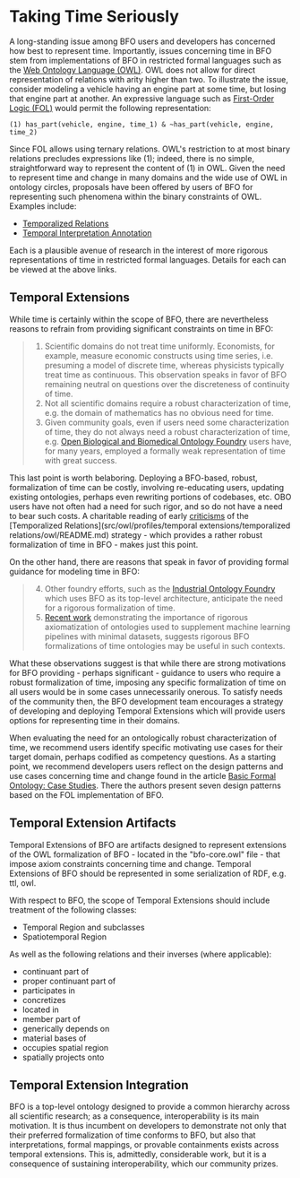 # Taking Time Seriously
A long-standing issue among BFO users and developers has concerned how best to represent time. Importantly, issues concerning time in BFO stem from implementations of BFO in restricted formal languages such as the [Web Ontology Language (OWL)](https://www.w3.org/TR/owl2-overview/). OWL does not allow for direct representation of relations with arity higher than two. To illustrate the issue, consider modeling a vehicle having an engine part at some time, but losing that engine part at another. An expressive language such as [First-Order Logic (FOL)](https://en.wikipedia.org/wiki/First-order_logic) would permit the following representation: 

    (1) has_part(vehicle, engine, time_1) & ~has_part(vehicle, engine, time_2)

Since FOL allows using ternary relations. OWL's restriction to at most binary relations precludes expressions like (1); indeed, there is no simple, straightforward way to represent the content of (1) in OWL. Given the need to represent time and change in many domains and the wide use of OWL in ontology circles, proposals have been offered by users of BFO for representing such phenomena within the binary constraints of OWL. Examples include: 

* [Temporalized Relations](https://github.com/BFO-ontology/BFO-2020/blob/master/src/owl/profiles/temporal%20extensions/temporalized%20relations/owl/README.md) 
* [Temporal Interpretation Annotation](https://oborel.github.io/obo-relations/temporal-semantics/)

Each is a plausible avenue of research in the interest of more rigorous representations of time in restricted formal languages. Details for each can be viewed at the above links. 

## Temporal Extensions
While time is certainly within the scope of BFO, there are nevertheless reasons to refrain from providing significant constraints on time in BFO:

> 1. Scientific domains do not treat time uniformly. Economists, for example, measure economic constructs using time series, i.e. presuming a model of discrete time, whereas physicists typically treat time as continuous. This observation speaks in favor of BFO remaining neutral on questions over the discreteness of continuity of time. 
> 2. Not all scientific domains require a robust characterization of time, e.g. the domain of mathematics has no obvious need for time. 
> 3. Given community goals, even if users need some characterization of time, they do not always need a robust characterization of time, e.g. [Open Biological and Biomedical Ontology Foundry](https://obofoundry.org/) users have, for many years, employed a formally weak representation of time with great success.
    
This last point is worth belaboring. Deploying a BFO-based, robust, formalization of time can be costly, involving re-educating users, updating existing ontologies, perhaps even rewriting portions of codebases, etc. OBO users have not often had a need for such rigor, and so do not have a need to bear such costs. A charitable reading of early [criticisms](https://github.com/cmungall/trel-crit/raw/master/trc.pdf) of the [Temporalized Relations](src/owl/profiles/temporal extensions/temporalized relations/owl/README.md) strategy - which provides a rather robust formalization of time in BFO - makes just this point.  

On the other hand, there are reasons that speak in favor of providing formal guidance for modeling time in BFO:

> 4. Other foundry efforts, such as the [Industrial Ontology Foundry](https://www.industrialontologies.org/) which uses BFO as its top-level architecture, anticipate the need for a rigorous formalization of time.
> 5. [Recent work](https://pubmed.ncbi.nlm.nih.gov/36534832/) demonstrating the importance of rigorous axiomatization of ontologies used to supplement machine learning pipelines with minimal datasets, suggests rigorous BFO formalizations of time ontologies may be useful in such contexts. 

What these observations suggest is that while there are strong motivations for BFO providing - perhaps significant - guidance to users who require a robust formalization of time, imposing any specific formalization of time on all users would be in some cases unnecessarily onerous. To satisfy needs of the community then, the BFO development team encourages a strategy of developing and deploying Temporal Extensions which will provide users options for representing time in their domains.

When evaluating the need for an ontologically robust characterization of time, we recommend users identify specific motivating use cases for their target domain, perhaps codified as competency questions. As a starting point, we recommend developers users reflect on the design patterns and use cases concerning time and change found in the article [Basic Formal Ontology: Case Studies](https://philpapers.org/archive/OTTBBF.pdf). There the authors present seven design patterns based on the FOL implementation of BFO. 

## Temporal Extension Artifacts
Temporal Extensions of BFO are artifacts designed to represent extensions of the OWL formalization of BFO - located in the "bfo-core.owl" file - that impose axiom constraints concerning time and change. Temporal Extensions of BFO should be represented in some serialization of RDF, e.g. ttl, owl. 

With respect to BFO, the scope of Temporal Extensions should include treatment of the following classes: 

* Temporal Region and subclasses 
* Spatiotemporal Region

As well as the following relations and their inverses (where applicable):
  
* continuant part of
* proper continuant part of
* participates in
* concretizes
* located in
* member part of
* generically depends on
* material bases of
* occupies spatial region
* spatially projects onto

## Temporal Extension Integration
BFO is a top-level ontology designed to provide a common hierarchy across all scientific research; as a consequence, interoperability is its main motivation. It is thus incumbent on developers to demonstrate not only that their preferred formalization of time conforms to BFO, but also that interpretations, formal mappings, or provable containments exists across temporal extensions. This is, admittedly, considerable work, but it is a consequence of sustaining interoperability, which our community prizes. 
